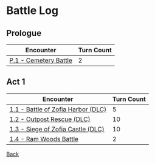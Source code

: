 # Battle Log

## Prologue

| Encounter                       | Turn Count |
| ------------------------------- | ---------- |
| [P.1 - Cemetery Battle](P.1.md) | 2          |

## Act 1

| Encounter                                     | Turn Count |
| --------------------------------------------- | ---------- |
| [1.1 - Battle of Zofia Harbor (DLC)](A1.1.md) | 5          |
| [1.2 - Outpost Rescue (DLC)](A1.2.md)         | 10         |
| [1.3 - Siege of Zofia Castle (DLC)](A1.3.md)  | 10         |
| [1.4 - Ram Woods Battle](A1.4.md)             | 2          |

[Back](../README.md)
